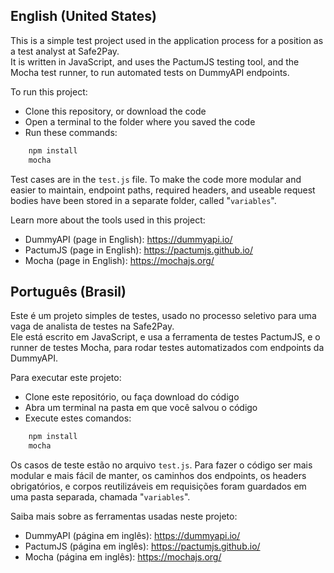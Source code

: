 ## English (United States)

This is a simple test project used in the application process for a position as a test analyst at Safe2Pay.  
It is written in JavaScript, and uses the PactumJS testing tool, and the Mocha test runner, to run automated tests on DummyAPI endpoints.

To run this project:
- Clone this repository, or download the code
- Open a terminal to the folder where you saved the code
- Run these commands:
```sh
    npm install
    mocha
```

Test cases are in the ```test.js``` file. To make the code more modular and easier to maintain, endpoint paths, required headers, and useable request bodies have been stored in a separate folder, called "```variables```".

Learn more about the tools used in this project:
- DummyAPI (page in English): https://dummyapi.io/
- PactumJS (page in English): https://pactumjs.github.io/
- Mocha (page in English): https://mochajs.org/

## Português (Brasil)

Este é um projeto simples de testes, usado no processo seletivo para uma vaga de analista de testes na Safe2Pay.  
Ele está escrito em JavaScript, e usa a ferramenta de testes PactumJS, e o runner de testes Mocha, para rodar testes automatizados com endpoints da DummyAPI.

Para executar este projeto:
- Clone este repositório, ou faça download do código
- Abra um terminal na pasta em que você salvou o código
- Execute estes comandos:
```sh
    npm install
    mocha
```

Os casos de teste estão no arquivo ```test.js```. Para fazer o código ser mais modular e mais fácil de manter, os caminhos dos endpoints, os headers obrigatórios, e corpos reutilizáveis em requisições foram guardados em uma pasta separada, chamada "```variables```".

Saiba mais sobre as ferramentas usadas neste projeto:
- DummyAPI (página em inglês): https://dummyapi.io/
- PactumJS (página em inglês): https://pactumjs.github.io/
- Mocha (página em inglês): https://mochajs.org/
